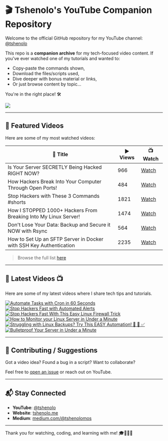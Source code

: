 # 🎬 Tshenolo's YouTube Companion Repository

Welcome to the official GitHub repository for my YouTube channel: [@tshenolo](https://www.youtube.com/@tshenolo)

This repo is a **companion archive** for my tech-focused video content. If you've ever watched one of my tutorials and wanted to:

- Copy-paste the commands shown,
- Download the files/scripts used,
- Dive deeper with bonus material or links,
- Or just browse content by topic…

You're in the right place! 🛠️

[<img src="https://custom-icon-badges.demolab.com/badge/-Subscribe%20For%20More-red?style=for-the-badge&logo=video&logoColor=white"/>](https://www.youtube.com/@tshenolo?sub_confirmation=1)


---

## 🔗 Featured Videos

Here are some of my most watched videos:

| 🔗 Title | ▶️ Views | 📺 Watch |
|---------|----------|--------|
| Is Your Server SECRETLY Being Hacked RIGHT NOW? | 966 | [Watch](https://www.youtube.com/watch?v=zfuV2NKSSu8) |
| How Hackers Break Into Your Computer Through Open Ports! | 484 | [Watch](https://www.youtube.com/watch?v=mRhWGKAIq50) |
| Stop Hackers with These 3 Commands #shorts | 1821 | [Watch](https://www.youtube.com/watch?v=nx1O3gHXIeQ) |
| How I STOPPED 1000+ Hackers From Breaking Into My Linux Server! | 1474 | [Watch](https://www.youtube.com/watch?v=F8htWR_scRo) |
| Don't Lose Your Data: Backup and Secure it NOW with Rsync | 564 | [Watch](https://www.youtube.com/watch?v=Vl9zv8rv-aM) |
| How to Set Up an SFTP Server in Docker with SSH Key Authentication | 2235 | [Watch](https://www.youtube.com/watch?v=YWaSJ3fiQhE) |


> Browse the full list [here](./videos/)

---

## 🚀 Latest Videos 📺

Here are some of my latest videos where I share tech tips and tutorials.
<!-- BEGIN YOUTUBE-CARDS -->
[![Automate Tasks with Cron in 60 Seconds](https://ytcards.demolab.com/?id=ZOnJjfkFaoA&title=Automate+Tasks+with+Cron+in+60+Seconds&lang=en&timestamp=1751160306&background_color=%230d1117&title_color=%23ffffff&stats_color=%23dedede&max_title_lines=1&width=250&border_radius=5 "Automate Tasks with Cron in 60 Seconds")](https://www.youtube.com/shorts/ZOnJjfkFaoA)
[![Stop Hackers Fast with Automated Alerts](https://ytcards.demolab.com/?id=c6ory04EG2E&title=Stop+Hackers+Fast+with+Automated+Alerts&lang=en&timestamp=1748662230&background_color=%230d1117&title_color=%23ffffff&stats_color=%23dedede&max_title_lines=1&width=250&border_radius=5 "Stop Hackers Fast with Automated Alerts")](https://www.youtube.com/shorts/c6ory04EG2E)
[![Stop Hackers Fast With This Easy Linux Firewall Trick](https://ytcards.demolab.com/?id=nraQmzeZh0w&title=Stop+Hackers+Fast+With+This+Easy+Linux+Firewall+Trick&lang=en&timestamp=1748102340&background_color=%230d1117&title_color=%23ffffff&stats_color=%23dedede&max_title_lines=1&width=250&border_radius=5 "Stop Hackers Fast With This Easy Linux Firewall Trick")](https://www.youtube.com/shorts/nraQmzeZh0w)
[![How to Monitor your Linux Server in Under a Minute](https://ytcards.demolab.com/?id=dBmdvtbH7yY&title=How+to+Monitor+your+Linux+Server+in+Under+a+Minute&lang=en&timestamp=1747403114&background_color=%230d1117&title_color=%23ffffff&stats_color=%23dedede&max_title_lines=1&width=250&border_radius=5 "How to Monitor your Linux Server in Under a Minute")](https://www.youtube.com/shorts/dBmdvtbH7yY)
[![Struggling with Linux Backups? Try This EASY Automation! 🐧 💾 ✅](https://ytcards.demolab.com/?id=lu8uTL_-lW8&title=Struggling+with+Linux+Backups%3F+Try+This+EASY+Automation%21+%F0%9F%90%A7+%F0%9F%92%BE+%E2%9C%85&lang=en&timestamp=1746848193&background_color=%230d1117&title_color=%23ffffff&stats_color=%23dedede&max_title_lines=1&width=250&border_radius=5 "Struggling with Linux Backups? Try This EASY Automation! 🐧 💾 ✅")](https://www.youtube.com/shorts/lu8uTL_-lW8)
[![Bulletproof Your Server in Under a Minute](https://ytcards.demolab.com/?id=7EZi21Caou0&title=Bulletproof+Your+Server+in+Under+a+Minute&lang=en&timestamp=1746201375&background_color=%230d1117&title_color=%23ffffff&stats_color=%23dedede&max_title_lines=1&width=250&border_radius=5 "Bulletproof Your Server in Under a Minute")](https://www.youtube.com/shorts/7EZi21Caou0)
<!-- END YOUTUBE-CARDS -->


---

## 💬 Contributing / Suggestions

Got a video idea? Found a bug in a script? Want to collaborate?

Feel free to [open an issue](https://github.com/tshenolo/youtube/issues) or reach out on YouTube.

---

## 📬 Stay Connected

- **YouTube**: [@tshenolo](https://www.youtube.com/@tshenolo)
- **Website**: [tshenolo.me](https://tshenolo.me)
- **Medium**: [medium.com/@tshenolomos](https://medium.com/@tshenolomos)

---

Thank you for watching, coding, and learning with me! 🎓👨🏾‍💻
